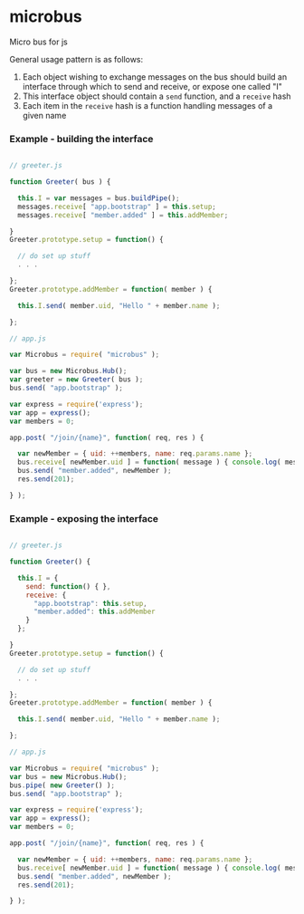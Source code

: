 microbus
========

Micro bus for js

General usage pattern is as follows:

1. Each object wishing to exchange messages on the bus should build an interface through which to send and receive, or expose one called "I"
2. This interface object should contain a `send` function, and a `receive` hash
3. Each item in the `receive` hash is a function handling messages of a given name

### Example - building the interface

````javascript

// greeter.js

function Greeter( bus ) {

  this.I = var messages = bus.buildPipe();
  messages.receive[ "app.bootstrap" ] = this.setup;
  messages.receive[ "member.added" ] = this.addMember;

}
Greeter.prototype.setup = function() {

  // do set up stuff
  . . .

};
Greeter.prototype.addMember = function( member ) {

  this.I.send( member.uid, "Hello " + member.name );

};

// app.js

var Microbus = require( "microbus" );

var bus = new Microbus.Hub();
var greeter = new Greeter( bus );
bus.send( "app.bootstrap" );

var express = require('express');
var app = express();
var members = 0;

app.post( "/join/{name}", function( req, res ) {

  var newMember = { uid: ++members, name: req.params.name };
  bus.receive[ newMember.uid ] = function( message ) { console.log( message ); };
  bus.send( "member.added", newMember );
  res.send(201);

} );
````

### Example - exposing the interface

````javascript

// greeter.js

function Greeter() {

  this.I = {
    send: function() { },
    receive: {
      "app.bootstrap": this.setup,
      "member.added": this.addMember
    }
  };

}
Greeter.prototype.setup = function() {

  // do set up stuff
  . . .

};
Greeter.prototype.addMember = function( member ) {

  this.I.send( member.uid, "Hello " + member.name );

};

// app.js

var Microbus = require( "microbus" );
var bus = new Microbus.Hub();
bus.pipe( new Greeter() );
bus.send( "app.bootstrap" );

var express = require('express');
var app = express();
var members = 0;

app.post( "/join/{name}", function( req, res ) {

  var newMember = { uid: ++members, name: req.params.name };
  bus.receive[ newMember.uid ] = function( message ) { console.log( message ); };
  bus.send( "member.added", newMember );
  res.send(201);

} );
````
